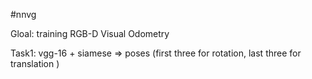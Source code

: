#nnvg

Gloal: training RGB-D Visual Odometry

Task1: vgg-16 + siamese => poses (first three for rotation, last three for translation )
